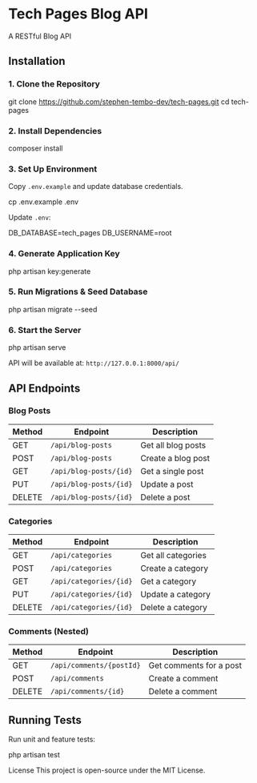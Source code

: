 # Tech Pages Blog API

A RESTful Blog API 

## Installation

### 1. Clone the Repository
git clone https://github.com/stephen-tembo-dev/tech-pages.git
cd tech-pages


### 2. Install Dependencies
composer install


### 3. Set Up Environment
Copy `.env.example` and update database credentials.

cp .env.example .env


Update `.env`:

DB_DATABASE=tech_pages
DB_USERNAME=root


### 4. Generate Application Key
php artisan key:generate


### 5. Run Migrations & Seed Database
php artisan migrate --seed


### 6. Start the Server
php artisan serve


API will be available at: `http://127.0.0.1:8000/api/`

## API Endpoints

### Blog Posts
| Method | Endpoint            | Description           |
|--------|---------------------|-----------------------|
| GET    | `/api/blog-posts`   | Get all blog posts   |
| POST   | `/api/blog-posts`   | Create a blog post   |
| GET    | `/api/blog-posts/{id}` | Get a single post |
| PUT    | `/api/blog-posts/{id}` | Update a post      |
| DELETE | `/api/blog-posts/{id}` | Delete a post      |

### Categories
| Method | Endpoint         | Description          |
|--------|-----------------|----------------------|
| GET    | `/api/categories` | Get all categories |
| POST   | `/api/categories` | Create a category  |
| GET    | `/api/categories/{id}` | Get a category |
| PUT    | `/api/categories/{id}` | Update a category |
| DELETE | `/api/categories/{id}` | Delete a category |

### Comments (Nested)
| Method | Endpoint         | Description             |
|--------|-----------------|-------------------------|
| GET    | `/api/comments/{postId}` | Get comments for a post |
| POST   | `/api/comments` | Create a comment       |
| DELETE | `/api/comments/{id}` | Delete a comment   |

## Running Tests
Run unit and feature tests:

php artisan test

License
This project is open-source under the MIT License.

